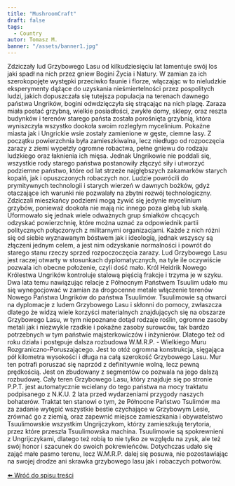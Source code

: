 ```yaml
---
title: "MushroomCraft"
draft: false
tags:
  - Country
autor: Tomasz M.
banner: "/assets/banner1.jpg"
---
```


Zdziczały lud Grzybowego Lasu od kilkudziesięciu lat lamentuje swój los jaki spadł na nich przez gniew Bogini Życia i Natury. W zamian za ich szerokopojęte występki przeciwko faunie i florze, włączając w to nieludzkie eksperymenty dążące do uzyskania nieśmiertelności przez pospolitych ludzi, jakich dopuszczała się tutejsza populacja na terenach dawnego państwa Ungrików, bogini odwdzięczyła się strącając na nich plagę. Zaraza miała postać grzybną, wielkie posiadłości, zwykłe domy, sklepy, oraz reszta budynków i terenów starego państa została porośnięta grzybnią, która wyniszczyła wszystko dookoła swoim rozległym mycelinium. Pokaźne miasta jak i Ungrickie wsie zostały zamienione w gęste, ciemne lasy. Z początku powierzchnia była zamieszkiwalna, lecz niedługo od rozpoczęcia zarazy z ziemi wypełzły ogromne robactwa, pełne gniewu do rodzaju ludzkiego oraz łaknienia ich mięsa. Jednak Ungrikowie nie poddali się, wszystkie rody starego państwa postanowiły złączyć siły i utworzyć podziemne państwo, które od lat strzeże najgłębszych zakamarków starych kopalń, jak i opuszczonych robaczych nor. Ludzie powrócili do prymitywnych technologii i starych wierzeń w dawnych bożków, gdyż otaczające ich warunki nie pozwalały na zbytni rozwój technologiczny. Zdziczali mieszkańcy podziemi mogą żywić się jedynie mycelinium grzybów, ponieważ dookoła nie mają nic innego poza glebą lub skałą. Uformowało się jednak wiele odważnych grup śmiałków chcących odzyskać powierzchnię, które można uznać za odpowiednik partii politycznych połączonych z militarnymi organizacjami. Każde z nich różni się od siebie wyznawanym bóstwem jak i ideologią, jednak wszyscy są złączeni jednym celem, a jest nim odzyskanie normalności i powrót do starego stanu rzeczy sprzed rozpoczoczęcia zarazy. Lud Grzybowego Lasu jest raczej otwarty w stosunkach dyplomatycznych, na tyle ile oczywiście pozwala ich obecne położenie, czyli dość mało. Król Heidrik Nowego Królestwa Ungrików kontroluje stalową pięścią frakcje i trzyma je w szyku. Dwa lata temu nawiązując relacje z Północnym Państwem Tsuulim udało mu się wynegocjować w zamian za drogocenne metale włączenie terenów Nowego Państwa Ungrików do państwa Tsuulimów. Tsuulimowie są otwarci na dyplomacje z ludem Grzybowego Lasu i skłonni do pomocy, zwłaszcza dlatego że widzą wiele korzyści materialnych znajdujących się na obszarze Grzybowego Lasu, w tym niepoznane dotąd rodzaje roślin, ogromne zasoby metali jak i niezwykle rzadkie i pokaźne zasoby surowców, tak bardzo potrzebnych w tym państwie majsterkowiczów i inżynierów. Dlatego też od roku działa i postępuje dalsza rozbudowa W.M.R.P. - Wielkiego Muru Rozgraniczno-Poruszającego. Jest to otóż ogromna konstrukcja, sięgająca pół kilometra wysokości i długa na całą szerokość Grzybowego Lasu. Mur ten potrafi poruszać się naprzód z definitywnie wolną, lecz pewną prędkością. Jest on zbudowany z segmentów co pozwala na jego dalszą rozbudowę. Cały teren Grzybowego Lasu, który znajduje się po stronie P.P.T. jest automatycznie wcielany do tego państwa na mocy traktatu podpisanego z N.K.U. 2 lata przed wydarzeniami przygody naszych bohaterów. Traktat ten stanowi o tym, że Północne Państwo Tsulimów ma za zadanie wytępić wszystkie bestie czychające w Grzybowym Lesie, zrównać go z ziemią, oraz zapewnić miejsce zamieszkania i obywatelstwo Tsuulimowskie wszystkim Ungrijczykom, którzy zamieszkują terytoria, przez które przeszła Tsuulimowska machina. Tsuulimowie są spokrewnieni z Ungrijczykami, dlatego też robią to nie tylko ze względu na zysk, ale też swój honor i szacunek do swoich pokrewieńców. Dotychczas udało się zająć małe pasmo terenu, lecz W.M.R.P. dalej się posuwa, nie pozostawiając na swojej drodze ani skrawka grzybowego lasu jak i robaczych potworów.

[⬅️ Wróć do spisu treści](../semid.md)